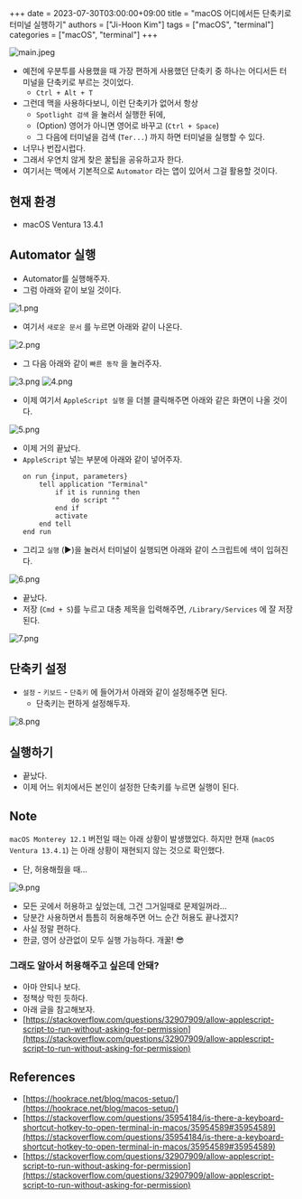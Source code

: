 +++
date = 2023-07-30T03:00:00+09:00
title = "macOS 어디에서든 단축키로 터미널 실행하기"
authors = ["Ji-Hoon Kim"]
tags = ["macOS", "terminal"]
categories = ["macOS", "terminal"]
+++

![main.jpeg](/images/posts/setup-mac-os-terminal-keyboard-shortcut/main.jpeg)

- 예전에 우분투를 사용했을 때 가장 편하게 사용했던 단축키 중 하나는 어디서든 터미널을 단축키로 부르는 것이었다.
  - `Ctrl + Alt + T`
- 그런데 맥을 사용하다보니, 이런 단축키가 없어서 항상
  - `Spotlight 검색` 을 눌러서 실행한 뒤에,
  - (Option) 영어가 아니면 영어로 바꾸고 (`Ctrl + Space`)
  - 그 다음에 터미널을 검색 (`Ter...`) 까지 하면 터미널을 실행할 수 있다.
- 너무나 번잡시럽다.
- 그래서 우연치 않게 찾은 꿀팁을 공유하고자 한다.
- 여기서는 맥에서 기본적으로 `Automator` 라는 앱이 있어서 그걸 활용할 것이다.

## 현재 환경

- macOS Ventura 13.4.1

## Automator 실행

- Automator를 실행해주자.
- 그럼 아래와 같이 보일 것이다.

![1.png](/images/posts/setup-mac-os-terminal-keyboard-shortcut/1.png)

- 여기서 `새로운 문서` 를 누르면 아래와 같이 나온다.

![2.png](/images/posts/setup-mac-os-terminal-keyboard-shortcut/2.png)

- 그 다음 아래와 같이 `빠른 동작` 을 눌러주자.

![3.png](/images/posts/setup-mac-os-terminal-keyboard-shortcut/3.png)
![4.png](/images/posts/setup-mac-os-terminal-keyboard-shortcut/4.png)

- 이제 여기서 `AppleScript 실행` 을 더블 클릭해주면 아래와 같은 화면이 나올 것이다.

![5.png](/images/posts/setup-mac-os-terminal-keyboard-shortcut/5.png)

- 이제 거의 끝났다.
- `AppleScript` 넣는 부분에 아래와 같이 넣어주자.
  ```text
  on run {input, parameters}
      tell application "Terminal"
          if it is running then
              do script ""
          end if
          activate
      end tell
  end run
  ```
- 그리고 `실행` (▶️)을 눌러서 터미널이 실행되면 아래와 같이 스크립트에 색이 입혀진다.

![6.png](/images/posts/setup-mac-os-terminal-keyboard-shortcut/6.png)

- 끝났다.
- 저장 (`Cmd + S`)를 누르고 대충 제목을 입력해주면, `/Library/Services` 에 잘 저장된다.

![7.png](/images/posts/setup-mac-os-terminal-keyboard-shortcut/7.png)

## 단축키 설정

- `설정` - `키보드` - `단축키` 에 들어가서 아래와 같이 설정해주면 된다.
  - 단축키는 편하게 설정해두자.

![8.png](/images/posts/setup-mac-os-terminal-keyboard-shortcut/8.png)

## 실행하기

- 끝났다.
- 이제 어느 위치에서든 본인이 설정한 단축키를 누르면 실행이 된다.

## Note

`macOS Monterey 12.1` 버전일 때는 아래 상황이 발생했었다.
하지만 현재 (`macOS Ventura 13.4.1`) 는 아래 상황이 재현되지 않는 것으로 확인했다.

- 단, 허용해줬을 때...

![9.png](/images/posts/setup-mac-os-terminal-keyboard-shortcut/9.png)

- 모든 곳에서 허용하고 싶었는데, 그건 그거일때로 문제일꺼라...
- 당분간 사용하면서 틈틈히 허용해주면 어느 순간 허용도 끝나겠지?
- 사실 정말 편하다.
- 한글, 영어 상관없이 모두 실행 가능하다. 개꿀! 😎

### 그래도 알아서 허용해주고 싶은데 안돼?

- 아마 안되나 보다.
- 정책상 막힌 듯하다.
- 아래 글을 참고해보자.
- [https://stackoverflow.com/questions/32907909/allow-applescript-script-to-run-without-asking-for-permission](https://stackoverflow.com/questions/32907909/allow-applescript-script-to-run-without-asking-for-permission)

## References

- [https://hookrace.net/blog/macos-setup/](https://hookrace.net/blog/macos-setup/)
- [https://stackoverflow.com/questions/35954184/is-there-a-keyboard-shortcut-hotkey-to-open-terminal-in-macos/35954589#35954589](https://stackoverflow.com/questions/35954184/is-there-a-keyboard-shortcut-hotkey-to-open-terminal-in-macos/35954589#35954589)
- [https://stackoverflow.com/questions/32907909/allow-applescript-script-to-run-without-asking-for-permission](https://stackoverflow.com/questions/32907909/allow-applescript-script-to-run-without-asking-for-permission)
